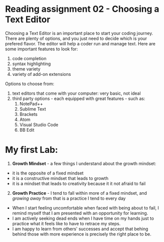 # Reading assignment 02 - Choosing a Text Editor

Choosing a Text Editor is an important place to start your coding journey.  There are plenty of options, and you just need to decide which is your prefered flavor. The editor will help a coder run and manage text.  Here are some important features to look for:
1.  code completion
2.  syntax highlighting
3.  theme variety
4.  variety of add-on extensions

Options to choose from:

1.  text editors that come with your computer:  very basic, not ideal
2.  third party options - each equipped with great features - such as:
    1.  NotePad++
    2.  Sublime Text
    3.  Brackets
    4.  Atom
    5.  Visual Studio Code
    6.  BB Edit  


# My first Lab:

1.  **Growth Mindset** - a few things I understand about the growth mindset:
  - it is the opposite of a fixed mindset
  - it is a constructive mindset that leads to growth
  - it is a mindset that leads to creativity because it it not afraid to fail
  
2.  **Growth Practice**  -  I tend to fall within more of a fixed mindset, and *growing away* from that is a practice I tend to every day
  - When I start feeling uncomfortable when faced with being about to fail, I remind myself that I am presented with an opportunity for learning.
  - I am actively seeking dead ends when I have time on my hands just to practice what it feels like to have to retrace my steps.
  - I am happy to learn from others' successes and accept that behing behind those with more experience is precisely the right place to be.
